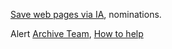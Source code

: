 [Save web pages via IA](http://blog.archive.org/2013/10/25/fixing-broken-links/#save_page), nominations.

Alert [Archive Team](http://archiveteam.org/), [How to help](http://archiveteam.org/index.php?title=Who_We_Are)

